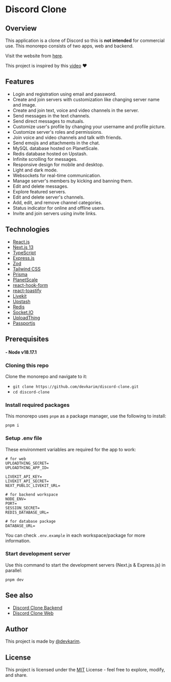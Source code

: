 # Discord Clone

## Overview

This application is a clone of Discord so this is **not intended** for commercial use. This monorepo consists of two apps, web and backend.

Visit the website from [here](https://discord-clone.karimwael.com).

This project is inspired by this [video](https://www.youtube.com/watch?v=ZbX4Ok9YX94) ❤️

## Features

- Login and registration using email and password.
- Create and join servers with customization like changing server name and image.
- Create and join text, voice and video channels in the server.
- Send messages in the text channels.
- Send direct messages to mutuals.
- Customize user's profile by changing your username and profile picture.
- Customize server's roles and permissions.
- Join voice and video channels and talk with friends.
- Send emojis and attachments in the chat.
- MySQL database hosted on PlanetScale.
- Redis database hosted on Upstash.
- Infinite scrolling for messages.
- Responsive design for mobile and desktop.
- Light and dark mode.
- Websockets for real-time communication.
- Manage server's members by kicking and banning them.
- Edit and delete messages.
- Explore featured servers.
- Edit and delete server's channels.
- Add, edit, and remove channel categories.
- Status indicator for online and offline users.
- Invite and join servers using invite links.

## Technologies

- [React.js](https://react.dev)
- [Next.js 13](https://nextjs.org)
- [TypeScript](https://www.typescriptlang.org)
- [Express.js](https://expressjs.com)
- [Zod](https://zod.dev)
- [Tailwind CSS](https://tailwindcss.com)
- [Prisma](https://www.prisma.io)
- [PlanetScale](https://planetscale.com)
- [react-hook-form](https://react-hook-form.com)
- [react-toastify](https://fkhadra.github.io/react-toastify)
- [Livekit](https://livekit.io)
- [Upstash](https://upstash.com)
- [Redis](https://redis.io)
- [Socket.IO](https://socket.io)
- [UploadThing](https://uploadthing.com)
- [Passportjs](http://www.passportjs.org)

## Prerequisites

#### - Node v18.17.1

### Cloning this repo

Clone the monorepo and navigate to it:

- `git clone https://github.com/devkarim/discord-clone.git`
- `cd discord-clone`

### Install required packages

This monorepo uses `pnpm` as a package manager, use the following to install:

```
pnpm i
```

### Setup .env file

These environment variables are required for the app to work:

```
# for web
UPLOADTHING_SECRET=
UPLOADTHING_APP_ID=

LIVEKIT_API_KEY=
LIVEKIT_API_SECRET=
NEXT_PUBLIC_LIVEKIT_URL=

# for backend workspace
NODE_ENV=
PORT=
SESSION_SECRET=
REDIS_DATABASE_URL=

# for database package
DATABASE_URL=
```

You can check `.env.example` in each workspace/package for more information.

### Start development server

Use this command to start the development servers (Next.js & Express.js) in parallel:

```
pnpm dev
```

## See also

- [Discord Clone Backend](https://github.com/devkarim/discord-clone/tree/main/apps/backend)
- [Discord Clone Web](https://github.com/devkarim/discord-clone/tree/main/apps/web)

## Author

This project is made by [@devkarim](https://github.com/devkarim).

## License

This project is licensed under the [MIT](https://github.com/devkarim/discord-clone/blob/main/LICENSE.md) License - feel free to explore, modify, and share.
